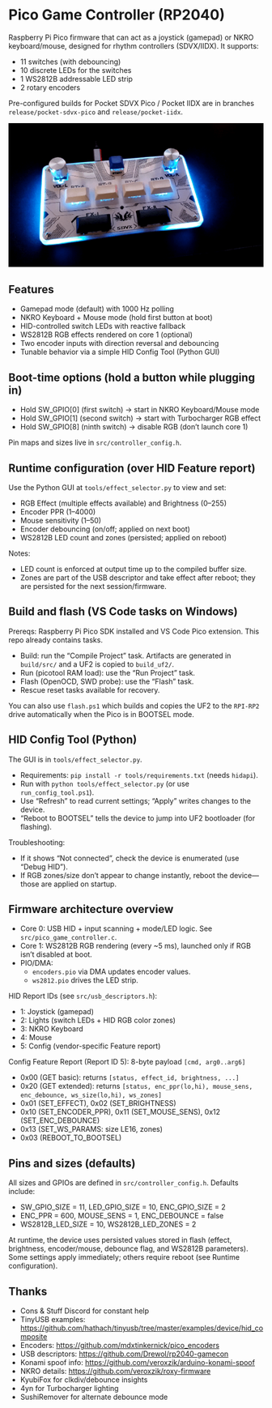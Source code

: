 # Pico Game Controller (RP2040)

Raspberry Pi Pico firmware that can act as a joystick (gamepad) or NKRO keyboard/mouse, designed for rhythm controllers (SDVX/IIDX). It supports:

- 11 switches (with debouncing)
- 10 discrete LEDs for the switches
- 1 WS2812B addressable LED strip
- 2 rotary encoders

Pre-configured builds for Pocket SDVX Pico / Pocket IIDX are in branches `release/pocket-sdvx-pico` and `release/pocket-iidx`.

![Pocket SDVX Pico](demo.gif)

## Features

- Gamepad mode (default) with 1000 Hz polling
- NKRO Keyboard + Mouse mode (hold first button at boot)
- HID-controlled switch LEDs with reactive fallback
- WS2812B RGB effects rendered on core 1 (optional)
- Two encoder inputs with direction reversal and debouncing
- Tunable behavior via a simple HID Config Tool (Python GUI)

## Boot-time options (hold a button while plugging in)

- Hold SW_GPIO[0] (first switch) → start in NKRO Keyboard/Mouse mode
- Hold SW_GPIO[1] (second switch) → start with Turbocharger RGB effect
- Hold SW_GPIO[8] (ninth switch) → disable RGB (don’t launch core 1)

Pin maps and sizes live in `src/controller_config.h`.

## Runtime configuration (over HID Feature report)

Use the Python GUI at `tools/effect_selector.py` to view and set:

- RGB Effect (multiple effects available) and Brightness (0–255)
- Encoder PPR (1–4000)
- Mouse sensitivity (1–50)
- Encoder debouncing (on/off; applied on next boot)
- WS2812B LED count and zones (persisted; applied on reboot)

Notes:

- LED count is enforced at output time up to the compiled buffer size.
- Zones are part of the USB descriptor and take effect after reboot; they are persisted for the next session/firmware.

## Build and flash (VS Code tasks on Windows)

Prereqs: Raspberry Pi Pico SDK installed and VS Code Pico extension. This repo already contains tasks.

- Build: run the “Compile Project” task. Artifacts are generated in `build/src/` and a UF2 is copied to `build_uf2/`.
- Run (picotool RAM load): use the “Run Project” task.
- Flash (OpenOCD, SWD probe): use the “Flash” task.
- Rescue reset tasks available for recovery.

You can also use `flash.ps1` which builds and copies the UF2 to the `RPI-RP2` drive automatically when the Pico is in BOOTSEL mode.

## HID Config Tool (Python)

The GUI is in `tools/effect_selector.py`.

- Requirements: `pip install -r tools/requirements.txt` (needs `hidapi`).
- Run with `python tools/effect_selector.py` (or use `run_config_tool.ps1`).
- Use “Refresh” to read current settings; “Apply” writes changes to the device.
- “Reboot to BOOTSEL” tells the device to jump into UF2 bootloader (for flashing).

Troubleshooting:

- If it shows “Not connected”, check the device is enumerated (use “Debug HID”).
- If RGB zones/size don’t appear to change instantly, reboot the device—those are applied on startup.

## Firmware architecture overview

- Core 0: USB HID + input scanning + mode/LED logic. See `src/pico_game_controller.c`.
- Core 1: WS2812B RGB rendering (every ~5 ms), launched only if RGB isn’t disabled at boot.
- PIO/DMA:
  - `encoders.pio` via DMA updates encoder values.
  - `ws2812.pio` drives the LED strip.

HID Report IDs (see `src/usb_descriptors.h`):

- 1: Joystick (gamepad)
- 2: Lights (switch LEDs + HID RGB color zones)
- 3: NKRO Keyboard
- 4: Mouse
- 5: Config (vendor-specific Feature report)

Config Feature Report (Report ID 5): 8-byte payload `[cmd, arg0..arg6]`

- 0x00 (GET basic): returns `[status, effect_id, brightness, ...]`
- 0x20 (GET extended): returns `[status, enc_ppr(lo,hi), mouse_sens, enc_debounce, ws_size(lo,hi), ws_zones]`
- 0x01 (SET_EFFECT), 0x02 (SET_BRIGHTNESS)
- 0x10 (SET_ENCODER_PPR), 0x11 (SET_MOUSE_SENS), 0x12 (SET_ENC_DEBOUNCE)
- 0x13 (SET_WS_PARAMS: size LE16, zones)
- 0x03 (REBOOT_TO_BOOTSEL)

## Pins and sizes (defaults)

All sizes and GPIOs are defined in `src/controller_config.h`. Defaults include:

- SW_GPIO_SIZE = 11, LED_GPIO_SIZE = 10, ENC_GPIO_SIZE = 2
- ENC_PPR = 600, MOUSE_SENS = 1, ENC_DEBOUNCE = false
- WS2812B_LED_SIZE = 10, WS2812B_LED_ZONES = 2

At runtime, the device uses persisted values stored in flash (effect, brightness, encoder/mouse, debounce flag, and WS2812B parameters). Some settings apply immediately; others require reboot (see Runtime configuration).

## Thanks

- Cons & Stuff Discord for constant help
- TinyUSB examples: https://github.com/hathach/tinyusb/tree/master/examples/device/hid_composite
- Encoders: https://github.com/mdxtinkernick/pico_encoders
- USB descriptors: https://github.com/Drewol/rp2040-gamecon
- Konami spoof info: https://github.com/veroxzik/arduino-konami-spoof
- NKRO details: https://github.com/veroxzik/roxy-firmware
- KyubiFox for clkdiv/debounce insights
- 4yn for Turbocharger lighting
- SushiRemover for alternate debounce mode
